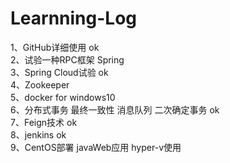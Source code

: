 # Learnning-Log
1、GitHub详细使用 ok   
2、试验一种RPC框架 Spring    
3、Spring Cloud试验 ok   
4、Zookeeper   
5、docker for windows10    
6、分布式事务 最终一致性 消息队列 二次确定事务 ok    
7、Feign技术 ok   
8、jenkins ok   
9、CentOS部署 javaWeb应用 hyper-v使用

